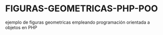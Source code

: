 # FIGURAS-GEOMETRICAS-PHP-POO
ejemplo de figuras geometricas empleando programación orientada a objetos en PHP
